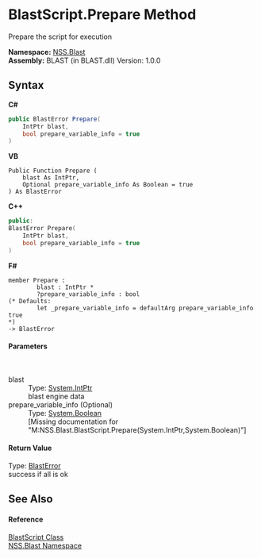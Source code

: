 # BlastScript.Prepare Method 
 

Prepare the script for execution

**Namespace:**&nbsp;<a href="88b55311-4a89-0894-e27a-e157e443c7f7">NSS.Blast</a><br />**Assembly:**&nbsp;BLAST (in BLAST.dll) Version: 1.0.0

## Syntax

**C#**<br />
``` C#
public BlastError Prepare(
	IntPtr blast,
	bool prepare_variable_info = true
)
```

**VB**<br />
``` VB
Public Function Prepare ( 
	blast As IntPtr,
	Optional prepare_variable_info As Boolean = true
) As BlastError
```

**C++**<br />
``` C++
public:
BlastError Prepare(
	IntPtr blast, 
	bool prepare_variable_info = true
)
```

**F#**<br />
``` F#
member Prepare : 
        blast : IntPtr * 
        ?prepare_variable_info : bool 
(* Defaults:
        let _prepare_variable_info = defaultArg prepare_variable_info true
*)
-> BlastError 

```


#### Parameters
&nbsp;<dl><dt>blast</dt><dd>Type: <a href="https://docs.microsoft.com/dotnet/api/system.intptr" target="_blank" rel="noopener noreferrer">System.IntPtr</a><br />blast engine data</dd><dt>prepare_variable_info (Optional)</dt><dd>Type: <a href="https://docs.microsoft.com/dotnet/api/system.boolean" target="_blank" rel="noopener noreferrer">System.Boolean</a><br />\[Missing <param name="prepare_variable_info"/> documentation for "M:NSS.Blast.BlastScript.Prepare(System.IntPtr,System.Boolean)"\]</dd></dl>

#### Return Value
Type: <a href="db8cb631-f3f7-e809-8853-bc1b825061a7">BlastError</a><br />success if all is ok

## See Also


#### Reference
<a href="701ebde6-515e-1fd5-a11a-526716112a12">BlastScript Class</a><br /><a href="88b55311-4a89-0894-e27a-e157e443c7f7">NSS.Blast Namespace</a><br />